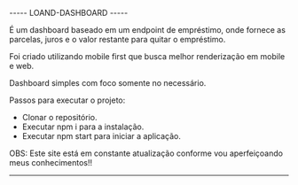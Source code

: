 ----- LOAND-DASHBOARD -----

É um dashboard baseado em um endpoint de empréstimo, onde fornece as parcelas, juros e o valor restante para quitar o empréstimo.

Foi criado utilizando mobile first que busca melhor renderização em mobile e web.

Dashboard simples com foco somente no necessário.

Passos para executar o projeto:
 - Clonar o repositório.
 - Executar npm i para a instalação.
 - Executar npm start para iniciar a aplicação.

OBS: Este site está em constante atualização conforme vou aperfeiçoando meus conhecimentos!!

-------------------------------------------------------------------------------------------------------------------------------